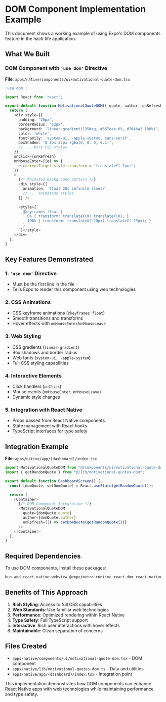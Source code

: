 # DOM Component Implementation Example

This document shows a working example of using Expo's DOM components feature in the hack-life application.

## What We Built

### DOM Component with `'use dom'` Directive

**File**: `apps/native/components/ui/motivational-quote-dom.tsx`

```typescript
'use dom';

import React from 'react';

export default function MotivationalQuoteDOM({ quote, author, onRefresh }) {
  return (
    <div style={{
      padding: '20px',
      borderRadius: '12px',
      background: 'linear-gradient(135deg, #667eea 0%, #764ba2 100%)',
      color: 'white',
      fontFamily: 'system-ui, -apple-system, sans-serif',
      boxShadow: '0 8px 32px rgba(0, 0, 0, 0.1)',
      // ... more CSS styles
    }}
    onClick={onRefresh}
    onMouseEnter={(e) => {
      e.currentTarget.style.transform = 'translateY(-2px)';
    }}
    >
      {/* Animated background pattern */}
      <div style={{
        animation: 'float 20s infinite linear',
        // ... animation styles
      }} />
      
      <style>{`
        @keyframes float {
          0% { transform: translateX(0) translateY(0); }
          100% { transform: translateX(-20px) translateY(-20px); }
        }
      `}</style>
    </div>
  );
}
```

## Key Features Demonstrated

### 1. **`'use dom'` Directive**
- Must be the first line in the file
- Tells Expo to render this component using web technologies

### 2. **CSS Animations**
- CSS keyframe animations (`@keyframes float`)
- Smooth transitions and transforms
- Hover effects with `onMouseEnter`/`onMouseLeave`

### 3. **Web Styling**
- CSS gradients (`linear-gradient`)
- Box shadows and border radius
- Web fonts (`system-ui, -apple-system`)
- Full CSS styling capabilities

### 4. **Interactive Elements**
- Click handlers (`onClick`)
- Mouse events (`onMouseEnter`, `onMouseLeave`)
- Dynamic style changes

### 5. **Integration with React Native**
- Props passed from React Native components
- State management with React hooks
- TypeScript interfaces for type safety

## Integration Example

**File**: `apps/native/app/(dashboard)/index.tsx`

```typescript
import MotivationalQuoteDOM from "@/components/ui/motivational-quote-dom";
import { getRandomQuote } from "@/lib/motivational-quotes-dom";

export default function DashboardScreen() {
  const [domQuote, setDomQuote] = React.useState(getRandomQuote());

  return (
    <Container>
      {/* DOM Component Integration */}
      <MotivationalQuoteDOM
        quote={domQuote.quote}
        author={domQuote.author}
        onRefresh={() => setDomQuote(getRandomQuote())}
      />
    </Container>
  );
}
```

## Required Dependencies

To use DOM components, install these packages:

```bash
bun add react-native-webview @expo/metro-runtime react-dom react-native-web
```

## Benefits of This Approach

1. **Rich Styling**: Access to full CSS capabilities
2. **Web Standards**: Use familiar web technologies
3. **Performance**: Optimized rendering within React Native
4. **Type Safety**: Full TypeScript support
5. **Interactive**: Rich user interactions with hover effects
6. **Maintainable**: Clean separation of concerns

## Files Created

- `apps/native/components/ui/motivational-quote-dom.tsx` - DOM component
- `apps/native/lib/motivational-quotes-dom.ts` - Data and utilities
- `apps/native/app/(dashboard)/index.tsx` - Integration point

This implementation demonstrates how DOM components can enhance React Native apps with web technologies while maintaining performance and type safety.
